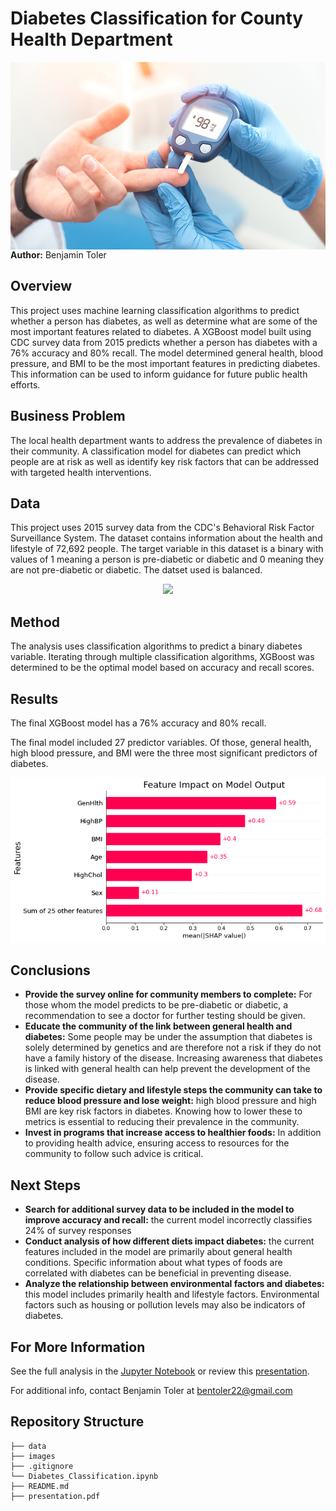 #  Diabetes Classification for County Health Department
<img src="./images/diabetes.jpeg" alt="Drawing" style="width: 900px;height:300px;float: left;"/>

**Author:** Benjamin Toler

## Overview
This project uses machine learning classification algorithms to predict whether a person has diabetes, as well as determine what are some of the most important features related to diabetes. A XGBoost model built using CDC survey data from 2015 predicts whether a person has diabetes with a 76% accuracy and 80% recall. The model determined general health, blood pressure, and BMI to be the most important features in predicting diabetes. This information can be used to inform guidance for future public health efforts.

## Business Problem
The local health department wants to address the prevalence of diabetes in their community. A classification model for diabetes can predict which people are at risk as well as identify key risk factors that can be addressed with targeted health interventions.

## Data
This project uses 2015 survey data from the CDC's Behavioral Risk Factor Surveillance System. The dataset contains information about the health and lifestyle of 72,692 people. The target variable in this dataset is a binary with values of 1 meaning a person is pre-diabetic or diabetic and 0 meaning they are not pre-diabetic or diabetic. The datset used is balanced.

<center><img src="balanced_data.png"/></center>

## Method
The analysis uses classification algorithms to predict a binary diabetes variable. Iterating through multiple classification algorithms, XGBoost was determined to be the optimal model based on accuracy and recall scores.

## Results
The final XGBoost model has a 76% accuracy and 80% recall.

The final model included 27 predictor variables. Of those, general health, high blood pressure, and BMI were the three most significant predictors of diabetes.

![feature_importance](./images/feature_importance.png)

## Conclusions
- **Provide the survey online for community members to complete:** For those whom the model predicts to be pre-diabetic or diabetic, a recommendation to see a doctor for further testing should be given.
- **Educate the community of the link between general health and diabetes:** Some people may be under the assumption that diabetes is solely determined by genetics and are therefore not a risk if they do not have a family history of the disease. Increasing awareness that diabetes is linked with general health can help prevent the development of the disease.
- **Provide specific dietary and lifestyle steps the community can take to reduce blood pressure and lose weight:** high blood pressure and high BMI are key risk factors in diabetes. Knowing how to lower these to metrics is essential to reducing their prevalence in the community.
- **Invest in programs that increase access to healthier foods:** In addition to providing health advice, ensuring access to resources for the community to follow such advice is critical.

## Next Steps
- **Search for additional survey data to be included in the model to improve accuracy and recall:** the current model incorrectly classifies 24% of survey responses
- **Conduct analysis of how different diets impact diabetes:** the current features included in the model are primarily about general health conditions. Specific information about what types of foods are correlated with diabetes can be beneficial in preventing disease.
- **Analyze the relationship between environmental factors and diabetes:** this model includes primarily health and lifestyle factors. Environmental factors such as housing or pollution levels may also be indicators of diabetes.

## For More Information

See the full analysis in the [Jupyter Notebook](./Diabetes_Classification.ipynb) or review this [presentation](./presentation.pdf).

For additional info, contact Benjamin Toler at [bentoler22@gmail.com](mailto:alison.bentoler22@gmail.com)


## Repository Structure

```
├── data
├── images
├── .gitignore
└── Diabetes_Classification.ipynb
├── README.md
├── presentation.pdf
